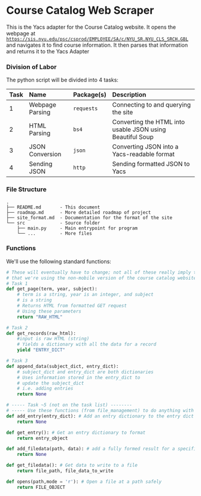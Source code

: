 # Course Catalog Web Scraper
This is the Yacs adapter for the Course Catalog website. It opens the webpage at [`https://sis.nyu.edu/psc/csprod/EMPLOYEE/SA/c/NYU_SR.NYU_CLS_SRCH.GBL`][course-search] and navigates it to find course information. It then parses that information and returns it to the Yacs Adapter

### Division of Labor
The python script will be divided into 4 tasks:

Task| Name				| Package(s)		| Description
:---| :---				| :---				| :---
1	| Webpage Parsing	| `requests`		| Connecting to and querying the site
2 	| HTML Parsing		| `bs4`				| Converting the HTML into usable JSON using Beautiful Soup
3 	| JSON Conversion	| `json`			| Converting JSON into a Yacs-readable format
4 	| Sending JSON		| `http`			| Sending formatted JSON to Yacs

### File Structure
```
.
├── README.md		- This document
├── roadmap.md		- More detailed roadmap of project
├── site_format.md	- Documentation for the format of the site
└── src				- Source folder
	├── main.py		- Main entrypoint for program
    └── ...			- More files
```

### Functions
We'll use the following standard functions:

```python
# These will eventually have to change; not all of these really imply thread safety, and all of them assume
# that we're using the non-mobile version of the course catalog website
# Task 1
def get_page(term, year, subject):
	# term is a string, year is an integer, and subject
	# is a string
	# Returns HTML from formatted GET request
	# Using these parameters
	return "RAW_HTML"

# Task 2
def get_records(raw_html):
	#input is raw HTML (string)
	# Yields a dictionary with all the data for a record
	yield "ENTRY_DICT"

# Task 3
def append_data(subject_dict, entry_dict):
	# subject_dict and entry_dict are both dictionaries
	# Uses information stored in the entry_dict to
	# update the subject_dict
	# i.e. adding entries
	return None

# ----- Task ~5 (not on the task list) --------
# ----- Use these functions (from file_management) to do anything with files/data
def add_entry(entry_dict): # Add an entry dictionary to the entry dict queue
    return None

def get_entry(): # Get an entry dictionary to format
    return entry_object

def add_filedata(path, data): # add a fully formed result for a specific /:term_shortname to the file write queue
    return None

def get_filedata(): # Get data to write to a file
    return file_path, file_data_to_write

def opens(path,mode = 'r'): # Open a file at a path safely
    return FILE_OBJECT

```

[course-search]: https://sis.nyu.edu/psc/csprod/EMPLOYEE/SA/c/NYU_SR.NYU_CLS_SRCH.GBL
